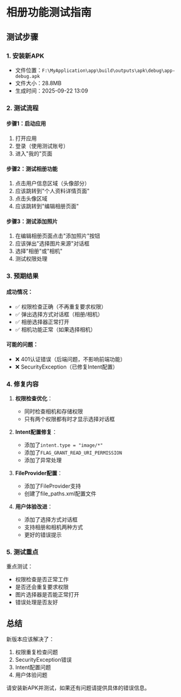 # 相册功能测试指南

## 测试步骤

### 1. 安装新APK
- 文件位置：`F:\MyApplication\app\build\outputs\apk\debug\app-debug.apk`
- 文件大小：28.8MB
- 生成时间：2025-09-22 13:09

### 2. 测试流程

#### 步骤1：启动应用
1. 打开应用
2. 登录（使用测试账号）
3. 进入"我的"页面

#### 步骤2：测试相册功能
1. 点击用户信息区域（头像部分）
2. 应该跳转到"个人资料详情页面"
3. 点击头像区域
4. 应该跳转到"编辑相册页面"

#### 步骤3：测试添加照片
1. 在编辑相册页面点击"添加照片"按钮
2. 应该弹出"选择图片来源"对话框
3. 选择"相册"或"相机"
4. 测试权限处理

### 3. 预期结果

#### 成功情况：
- ✅ 权限检查正确（不再重复要求权限）
- ✅ 弹出选择方式对话框（相册/相机）
- ✅ 相册选择器正常打开
- ✅ 相机功能正常（如果选择相机）

#### 可能的问题：
- ❌ 401认证错误（后端问题，不影响前端功能）
- ❌ SecurityException（已修复Intent配置）

### 4. 修复内容

1. **权限检查优化**：
   - 同时检查相机和存储权限
   - 只有两个权限都有时才显示选择对话框

2. **Intent配置修复**：
   - 添加了`intent.type = "image/*"`
   - 添加了`FLAG_GRANT_READ_URI_PERMISSION`
   - 添加了异常处理

3. **FileProvider配置**：
   - 添加了FileProvider支持
   - 创建了file_paths.xml配置文件

4. **用户体验改进**：
   - 添加了选择方式对话框
   - 支持相册和相机两种方式
   - 更好的错误提示

### 5. 测试重点

重点测试：
- 权限检查是否正常工作
- 是否还会重复要求权限
- 图片选择器是否能正常打开
- 错误处理是否友好

## 总结

新版本应该解决了：
1. 权限重复检查问题
2. SecurityException错误
3. Intent配置问题
4. 用户体验问题

请安装新APK并测试，如果还有问题请提供具体的错误信息。
